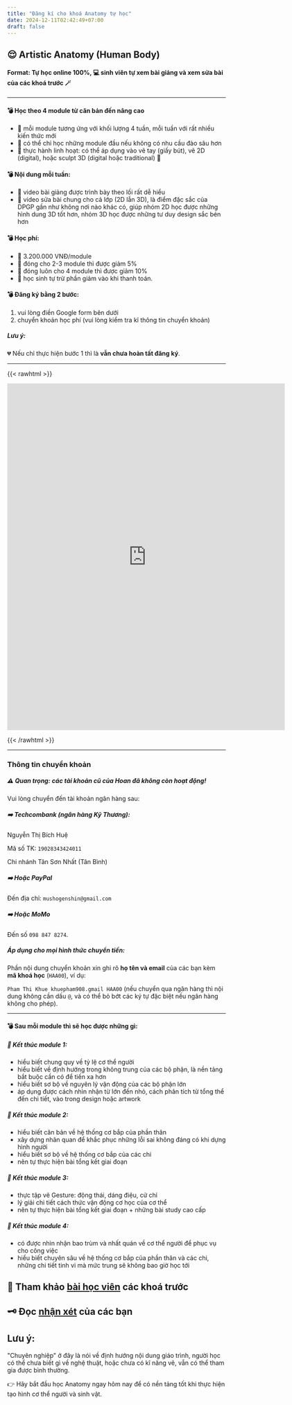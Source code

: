 ```yaml
---
title: "Đăng kí cho khoá Anatomy tự học"
date: 2024-12-11T02:42:49+07:00
draft: false
---
```


## 😌 Artistic Anatomy (Human Body)

#### Format: Tự học online 100%, 💻 sinh viên tự xem bài giảng và xem sửa bài của các khoá trước 🪄

---

#### 💣 Học theo 4 module từ căn bản đến nâng cao

- 📍 mỗi module tương ứng với khối lượng 4 tuần, mỗi tuần với rất nhiều kiến thức mới
- 📍 có thể chỉ học những module đầu nếu không có nhu cầu đào sâu hơn
- 📍 thực hành linh hoạt: có thể áp dụng vào vẽ tay (giấy bút), vẽ 2D (digital), hoặc sculpt 3D (digital hoặc traditional) 🙂

#### 💣 Nội dung mỗi tuần:

- 🔅 video bài giảng được trình bày theo lối rất dễ hiểu
- 🔅 video sửa bài chung cho cả lớp (2D lẫn 3D), là điểm đặc sắc của DPGP gần như không nơi nào khác có, giúp nhóm 2D học được những hình dung 3D tốt hơn, nhóm 3D học được những tư duy design sắc bén hơn

#### 💣 Học phí:

- 📍 3.200.000 VNĐ/module
- 📍 đóng cho 2-3 module thì được giảm 5%
- 📍 đóng luôn cho 4 module thì được giảm 10%
- 📍 học sinh tự trừ phần giảm vào khi thanh toán.

#### 💣 Đăng ký bằng 2 bước:

1. vui lòng điền Google form bên dưới
2. chuyển khoản học phí (vui lòng kiểm tra kĩ thông tin chuyển khoản)

##### Lưu ý:

💔 Nếu chỉ thực hiện bước 1 thì là **vẫn chưa hoàn tất đăng ký**.

---

{{< rawhtml >}}

<iframe src="https://docs.google.com/forms/d/e/1FAIpQLSeQcX_UPu_CHBN-vvPHlE1Vt4ZvWASSa0goOUZE7FQYWU2y5g/viewform?embedded=true" width="640" height="800" frameborder="0" marginheight="0" marginwidth="0">Loading…</iframe>

{{< /rawhtml >}}

---

### Thông tin chuyển khoản

##### ⚠️ Quan trọng: các tài khoản cũ của Hoan đã không còn hoạt động!

Vui lòng chuyển đến tài khoản ngân hàng sau:

##### ➡️ **Techcombank** (ngân hàng Kỹ Thương):

Nguyễn Thị Bích Huệ

Mã số TK: `19028343424011`

Chi nhánh Tân Sơn Nhất (Tân Bình)

##### ➡️ Hoặc **PayPal**

Đến địa chỉ: `mushogenshin@gmail.com`

##### ➡️ Hoặc **MoMo**

Đến số `098 847 8274`.

##### Áp dụng cho mọi hình thức chuyển tiền:

Phần nội dung chuyển khoản xin ghi rõ **họ tên và email** của các bạn kèm **mã khoá học** (`HAA00`), ví dụ:

`Pham Thi Khue khuepham908.gmail HAA00` (nếu chuyển qua ngân hàng thì nội dung không cần dấu `@`, và có thể bỏ bớt các ký tự đặc biệt nếu ngân hàng không cho phép).

---

#### 💣 Sau mỗi module thì sẽ học được những gì:

##### 📍 Kết thúc module 1:

- hiểu biết chung quy về tỷ lệ cơ thể người
- hiểu biết về định hướng trong không trung của các bộ phận, là nền tảng bắt buộc cần có để tiến xa hơn
- hiểu biết sơ bộ về nguyên lý vận động của các bộ phận lớn
- áp dụng được cách nhìn nhận từ lớn đến nhỏ, cách phân tích từ tổng thể đến chi tiết, vào trong design hoặc artwork

##### 📍 Kết thúc module 2:

- hiểu biết căn bản về hệ thống cơ bắp của phần thân
- xây dựng nhãn quan để khắc phục những lỗi sai không đáng có khi dựng hình người
- hiểu biết sơ bộ về hệ thống cơ bắp của các chi
- nên tự thực hiện bài tổng kết giai đoạn

##### 📍 Kết thúc module 3:

- thực tập vẽ Gesture: động thái, dáng điệu, cử chỉ
- lý giải chi tiết cách thức vận động cơ học của cơ thể
- nên tự thực hiện bài tổng kết giai đoạn + những bài study cao cấp

##### 📍 Kết thúc module 4:

- có được nhìn nhận bao trùm và nhất quán về cơ thể người để phục vụ cho công việc
- hiểu biết chuyên sâu về hệ thống cơ bắp của phần thân và các chi, những chi tiết tinh vi mà mức trung sẽ không bao giờ học tới

## 🧬 Tham khảo [bài học viên](https://dauphaigiaiphau.wtf/#portfolio) các khoá trước

## 🗝️ Đọc [nhận xét](https://dauphaigiaiphau.wtf/#testimonial) của các bạn

## Lưu ý:

"Chuyên nghiệp" ở đây là nói về định hướng nội dung giáo trình, người học có thể chưa biết gì về nghệ thuật, hoặc chưa có kĩ năng vẽ, vẫn có thể tham gia được bình thường.

👉 Hãy bắt đầu học Anatomy ngay hôm nay để có nền tảng tốt khi thực hiện tạo hình cơ thể người và sinh vật.
